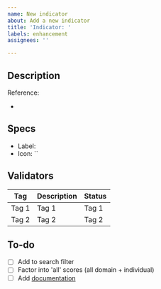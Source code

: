 ```yaml
---
name: New indicator
about: Add a new indicator
title: 'Indicator: '
labels: enhancement
assignees: ''

---
```


## Description

Reference:

- 

## Specs

- Label: 
- Icon: ``

## Validators

| Tag | Description | Status |
|----------|----------|----------|
| Tag 1    | Tag 1    | Tag 1    |
| Tag 2    | Tag 2    | Tag 2    |

## To-do

- [ ] Add to search filter
- [ ] Factor into 'all' scores (all domain + individual)
- [ ] Add [documentation](https://docs.scangov.org)
